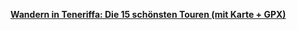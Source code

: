 [**Wandern in Teneriffa: Die 15 schönsten Touren (mit Karte + GPX)**](https://der-eskapist.de/spanien/teneriffa-wandern-schoenste-touren-karte-gpx/)